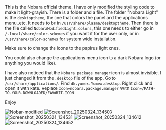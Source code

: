 This is the Nobara official theme. I have only modified the styling code to make it light-grayish. There is a folder and a file. The folder "Nobara Light" is the ``desktoptheme``, the one that colors the panel and the applications menu..etc.
It needs to be in ``/usr/share/plasma/desktoptheme``. Then there is the file called ``NobaraModifiedLight.colors``, this one needs to either go in ``/.local/share/color-schemes`` if you want it for the user only, or in ``/usr/share/color-schemes`` for system wide installation.

Make sure to change the icons to the papirus light ones. 

You could also change the applications menu icon to a dark Nobara logo (or anything you would like).

I have also noticed that the ``Nobara package manager`` icon is almost invisible. I just changed it from the ``.desktop`` file of the app. Go to ``/usr/share/applications/``. Find ``dk.yumex.Yumex.desktop``. Right click and open it with kate. Replace ``Icon=nobara.package.manager``
With ``Icon=/PATH-TO-YOUR-DOWNLOADED/FAVORIT-ICON``

Enjoy

![Nobar-modified](https://github.com/user-attachments/assets/4e1fd52d-4f41-4b09-b38f-be698e4c2d27)
![Screenshot_20250324_134503](https://github.com/user-attachments/assets/5e7ff134-ca62-4347-b282-b43771fd555b)
![Screenshot_20250324_134531](https://github.com/user-attachments/assets/2ea1240a-c2c3-442c-a301-b39fe775bd52)
![Screenshot_20250324_134612](https://github.com/user-attachments/assets/f908e6a7-d0d0-4f3e-ba6e-73f8589b10e6)
![Screenshot_20250324_134652](https://github.com/user-attachments/assets/703e62d6-5bf8-4739-b412-d372bf8c64d4)
